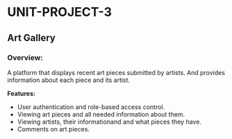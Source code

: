 # UNIT-PROJECT-3

## Art Gallery

### Overview:
A platform that displays recent art pieces submitted by artists. And provides information about each piece and its artist.

**Features:**
- User authentication and role-based access control.
- Viewing art pieces and all needed information about them.
- Viewing artists, their informationand and what pieces they have.
- Comments on art pieces.
